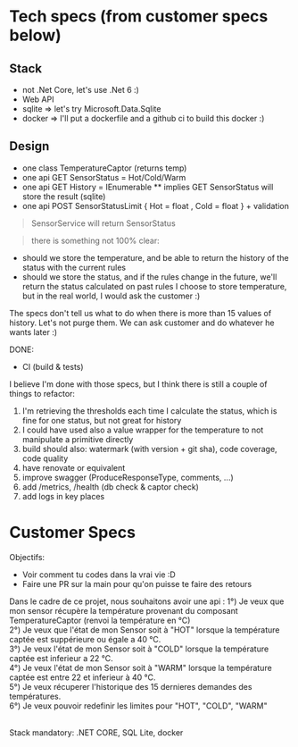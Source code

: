 # Tech specs (from customer specs below)

## Stack

* not .Net Core, let's use .Net 6 :)
* Web API
* sqlite => let's try Microsoft.Data.Sqlite
* docker => I'll put a dockerfile and a github ci to build this docker :)

## Design

* one class TemperatureCaptor (returns temp)
* one api GET SensorStatus = Hot/Cold/Warm
* one api GET History = IEnumerable<SensorStatus>
** implies GET SensorStatus will store the result (sqlite)
* one api POST SensorStatusLimit { Hot = float , Cold = float } + validation

> SensorService will return SensorStatus

> there is something not 100% clear: 
* should we store the temperature, and be able to return the history of the status with the current rules
* should we store the status, and if the rules change in the future, we'll return the status calculated on past rules
I choose to store temperature, but in the real world, I would ask the customer :)

The specs don't tell us what to do when there is more than 15 values of history. Let's not purge them. We can ask customer and do whatever he wants later :)

DONE:
* CI (build & tests)

I believe I'm done with those specs, but I think there is still a couple of things to refactor:
1) I'm retrieving the thresholds each time I calculate the status, which is fine for one status, but not great for history
2) I could have used also a value wrapper for the temperature to not manipulate a primitive directly
3) build should also: watermark (with version + git sha), code coverage, code quality
4) have renovate or equivalent
5) improve swagger (ProduceResponseType, comments, ...)
6) add /metrics, /health (db check & captor check)
7) add logs in key places

# Customer Specs

Objectifs:

- Voir comment tu codes dans la vrai vie :D
- Faire une PR sur la main pour qu'on puisse te faire des retours

Dans le cadre de ce projet, nous souhaitons avoir une api :
1°) Je veux que mon sensor récupère la température provenant du composant TemperatureCaptor (renvoi la température en °C)<br/>
2°) Je veux que l'état de mon Sensor soit à "HOT" lorsque la température captée est suppérieure ou égale a 40 °C.<br/>
3°) Je veux l'état de mon Sensor soit à "COLD" lorsque la température captée est inferieur a 22 °C.<br/>
4°) Je veux l'état de mon Sensor soit à "WARM" lorsque la température captée est entre 22 et inferieur à 40 °C.<br/>
5°) Je veux récuperer l'historique des 15 dernieres demandes des températures.<br/>
6°) Je veux pouvoir redefinir les limites pour "HOT", "COLD", "WARM"<br/><br/>

Stack mandatory: .NET CORE, SQL Lite, docker
